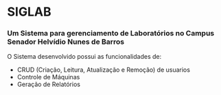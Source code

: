 # SIGLAB
### Um Sistema para gerenciamento de Laboratórios no Campus Senador Helvídio Nunes de Barros 


O Sistema desenvolvido possui as funcionalidades de:

* CRUD (Criação, Leitura, Atualização e Remoção) de usuarios
* Controle de Máquinas
* Geração de Relatórios
